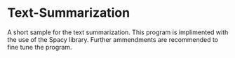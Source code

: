 # Text-Summarization
A short sample for the text summarization.
This program is implimented with the use of the Spacy library.
Further ammendments are recommended to fine tune the program.
